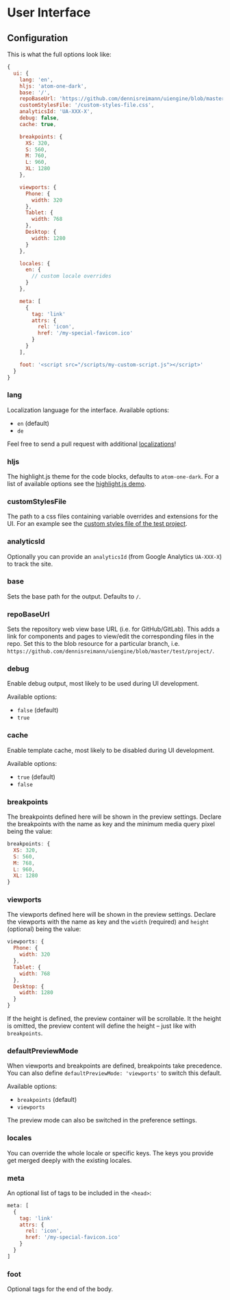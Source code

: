 # User Interface

## Configuration

This is what the full options look like:

```js
{
  ui: {
    lang: 'en',
    hljs: 'atom-one-dark',
    base: '/',
    repoBaseUrl: 'https://github.com/dennisreimann/uiengine/blob/master/test/project/',
    customStylesFile: '/custom-styles-file.css',
    analyticsId: 'UA-XXX-X',
    debug: false,
    cache: true,

    breakpoints: {
      XS: 320,
      S: 560,
      M: 760,
      L: 960,
      XL: 1280
    },

    viewports: {
      Phone: {
        width: 320
      },
      Tablet: {
        width: 768
      },
      Desktop: {
        width: 1280
      }
    },

    locales: {
      en: {
        // custom locale overrides
      }
    },

    meta: [
      {
        tag: 'link'
        attrs: {
          rel: 'icon',
          href: '/my-special-favicon.ico'
        }
      }
    ],

    foot: '<script src="/scripts/my-custom-script.js"></script>'
  }
}
```

### lang

Localization language for the interface. Available options:

- `en` (default)
- `de`

Feel free to send a pull request with additional [localizations](../packages/ui/src/locales)!

### hljs

The highlight.js theme for the code blocks, defaults to `atom-one-dark`.
For a list of available options see the [highlight.js demo](https://highlightjs.org/static/demo/).

### customStylesFile

The path to a css files containing variable overrides and extensions for the UI.
For an example see the [custom styles file of the test project](https://github.com/dennisreimann/uiengine/blob/master/test/project/src/styles/uiengine-custom-styles.css).

### analyticsId

Optionally you can provide an `analyticsId` (from Google Analytics `UA-XXX-X`) to track the site.

### base

Sets the base path for the output.
Defaults to `/`.

### repoBaseUrl

Sets the repository web view base URL (i.e. for GitHub/GitLab).
This adds a link for components and pages to view/edit the corresponding files in the repo.
Set this to the blob resource for a particular branch, i.e. `https://github.com/dennisreimann/uiengine/blob/master/test/project/`.

### debug

Enable debug output, most likely to be used during UI development.

Available options:

- `false` (default)
- `true`

### cache

Enable template cache, most likely to be disabled during UI development.

Available options:

- `true` (default)
- `false`

### breakpoints

The breakpoints defined here will be shown in the preview settings.
Declare the breakpoints with the name as key and the minimum media query pixel being the value:

```js
breakpoints: {
  XS: 320,
  S: 560,
  M: 768,
  L: 960,
  XL: 1280
}
```

### viewports

The viewports defined here will be shown in the preview settings.
Declare the viewports with the name as key and the `width` (required) and `height` (optional) being the value:

```js
viewports: {
  Phone: {
    width: 320
  },
  Tablet: {
    width: 768
  },
  Desktop: {
    width: 1280
  }
}
```

If the height is defined, the preview container will be scrollable.
It the height is omitted, the preview content will define the height – just like with `breakpoints`.

### defaultPreviewMode

When viewports and breakpoints are defined, breakpoints take precedence.
You can also define `defaultPreviewMode: 'viewports'` to switch this default.

Available options:

- `breakpoints` (default)
- `viewports`

The preview mode can also be switched in the preference settings.

### locales

You can override the whole locale or specific keys.
The keys you provide get merged deeply with the existing locales.

### meta

An optional list of tags to be included in the `<head>`:

```js
meta: [
  {
    tag: 'link'
    attrs: {
      rel: 'icon',
      href: '/my-special-favicon.ico'
    }
  }
]
```

### foot

Optional tags for the end of the body.
